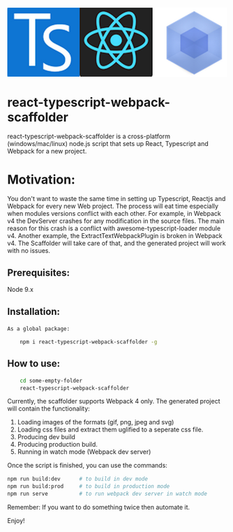 ![logo.png](https://github.com/sattinos/react-typescript-webpack-scaffolder/blob/master/img/logo.png?raw=true)

# react-typescript-webpack-scaffolder
react-typescript-webpack-scaffolder is a cross-platform (windows/mac/linux) node.js script that sets up React, Typescript and Webpack for a new project.


Motivation:
===========
You don't want to waste the same time in setting up Typescript, Reactjs and Webpack for every new Web project.
The process will eat time especially when modules versions conflict with each other. For example, in Webpack v4 the DevServer crashes
for any modification in the source files. The main reason for this crash is a conflict with awesome-typescript-loader module v4.
Another example, the ExtractTextWebpackPlugin is broken in Webpack v4.
The Scaffolder will take care of that, and the generated project will work with no issues.

## Prerequisites:
Node 9.x

## Installation:
`As a global package: `
```sh
    npm i react-typescript-webpack-scaffolder -g
```


## How to use:
```sh
    cd some-empty-folder
    react-typescript-webpack-scaffolder
```

Currently, the scaffolder supports Webpack 4 only.
The generated project will contain the functionality:
1. Loading images of the formats (gif, png, jpeg and svg)
2. Loading css files and extract them uglified to a seperate css file.
3. Producing dev build
4. Producing production build.
5. Running in watch mode (Webpack dev server)

Once the script is finished, you can use the commands:
```sh
npm run build:dev      # to build in dev mode
npm run build:prod     # to build in production mode
npm run serve          # to run webpack dev server in watch mode
```
Remember: If you want to do something twice then automate it.

Enjoy!
